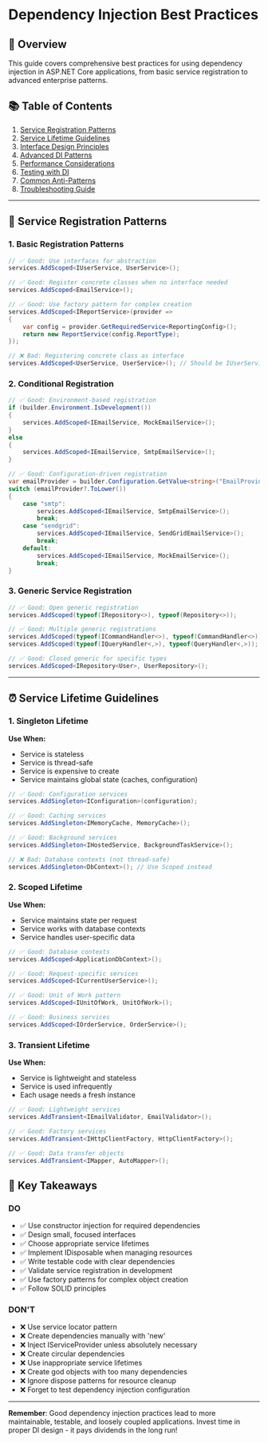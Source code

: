 # Dependency Injection Best Practices

## 🎯 **Overview**
This guide covers comprehensive best practices for using dependency injection in ASP.NET Core applications, from basic service registration to advanced enterprise patterns.

## 📚 **Table of Contents**
1. [Service Registration Patterns](#service-registration-patterns)
2. [Service Lifetime Guidelines](#service-lifetime-guidelines)
3. [Interface Design Principles](#interface-design-principles)
4. [Advanced DI Patterns](#advanced-di-patterns)
5. [Performance Considerations](#performance-considerations)
6. [Testing with DI](#testing-with-di)
7. [Common Anti-Patterns](#common-anti-patterns)
8. [Troubleshooting Guide](#troubleshooting-guide)

---

## 🔧 **Service Registration Patterns**

### **1. Basic Registration Patterns**

```csharp
// ✅ Good: Use interfaces for abstraction
services.AddScoped<IUserService, UserService>();

// ✅ Good: Register concrete classes when no interface needed
services.AddScoped<EmailService>();

// ✅ Good: Use factory pattern for complex creation
services.AddScoped<IReportService>(provider =>
{
    var config = provider.GetRequiredService<ReportingConfig>();
    return new ReportService(config.ReportType);
});

// ❌ Bad: Registering concrete class as interface
services.AddScoped<UserService, UserService>(); // Should be IUserService
```

### **2. Conditional Registration**

```csharp
// ✅ Good: Environment-based registration
if (builder.Environment.IsDevelopment())
{
    services.AddScoped<IEmailService, MockEmailService>();
}
else
{
    services.AddScoped<IEmailService, SmtpEmailService>();
}

// ✅ Good: Configuration-driven registration
var emailProvider = builder.Configuration.GetValue<string>("EmailProvider");
switch (emailProvider?.ToLower())
{
    case "smtp":
        services.AddScoped<IEmailService, SmtpEmailService>();
        break;
    case "sendgrid":
        services.AddScoped<IEmailService, SendGridEmailService>();
        break;
    default:
        services.AddScoped<IEmailService, MockEmailService>();
        break;
}
```

### **3. Generic Service Registration**

```csharp
// ✅ Good: Open generic registration
services.AddScoped(typeof(IRepository<>), typeof(Repository<>));

// ✅ Good: Multiple generic registrations
services.AddScoped(typeof(ICommandHandler<>), typeof(CommandHandler<>));
services.AddScoped(typeof(IQueryHandler<,>), typeof(QueryHandler<,>));

// ✅ Good: Closed generic for specific types
services.AddScoped<IRepository<User>, UserRepository>();
```

---

## ⏰ **Service Lifetime Guidelines**

### **1. Singleton Lifetime**

**Use When:**
- Service is stateless
- Service is thread-safe
- Service is expensive to create
- Service maintains global state (caches, configuration)

```csharp
// ✅ Good: Configuration services
services.AddSingleton<IConfiguration>(configuration);

// ✅ Good: Caching services
services.AddSingleton<IMemoryCache, MemoryCache>();

// ✅ Good: Background services
services.AddSingleton<IHostedService, BackgroundTaskService>();

// ❌ Bad: Database contexts (not thread-safe)
services.AddSingleton<DbContext>(); // Use Scoped instead
```

### **2. Scoped Lifetime**

**Use When:**
- Service maintains state per request
- Service works with database contexts
- Service handles user-specific data

```csharp
// ✅ Good: Database contexts
services.AddScoped<ApplicationDbContext>();

// ✅ Good: Request-specific services
services.AddScoped<ICurrentUserService>();

// ✅ Good: Unit of Work pattern
services.AddScoped<IUnitOfWork, UnitOfWork>();

// ✅ Good: Business services
services.AddScoped<IOrderService, OrderService>();
```

### **3. Transient Lifetime**

**Use When:**
- Service is lightweight and stateless
- Service is used infrequently
- Each usage needs a fresh instance

```csharp
// ✅ Good: Lightweight services
services.AddTransient<IEmailValidator, EmailValidator>();

// ✅ Good: Factory services
services.AddTransient<IHttpClientFactory, HttpClientFactory>();

// ✅ Good: Data transfer objects
services.AddTransient<IMapper, AutoMapper>();
```

## 🎯 **Key Takeaways**

### **DO**
- ✅ Use constructor injection for required dependencies
- ✅ Design small, focused interfaces
- ✅ Choose appropriate service lifetimes
- ✅ Implement IDisposable when managing resources
- ✅ Write testable code with clear dependencies
- ✅ Validate service registration in development
- ✅ Use factory patterns for complex object creation
- ✅ Follow SOLID principles

### **DON'T**
- ❌ Use service locator pattern
- ❌ Create dependencies manually with 'new'
- ❌ Inject IServiceProvider unless absolutely necessary
- ❌ Create circular dependencies
- ❌ Use inappropriate service lifetimes
- ❌ Create god objects with too many dependencies
- ❌ Ignore dispose patterns for resource cleanup
- ❌ Forget to test dependency injection configuration

---

**Remember**: Good dependency injection practices lead to more maintainable, testable, and loosely coupled applications. Invest time in proper DI design - it pays dividends in the long run!